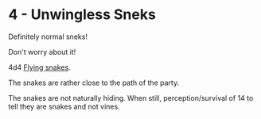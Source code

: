 # 4 - Unwingless Sneks

Definitely normal sneks!

Don't worry about it!

  

4d4 [Flying snakes](https://www.dndbeyond.com/monsters/flying-snake).

The snakes are rather close to the path of the party. 

The snakes are not naturally hiding. When still, perception/survival of 14 to tell they are snakes and not vines.